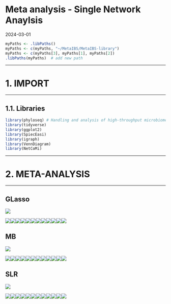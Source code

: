 Meta analysis - Single Network Anaylsis
================
2024-03-01

``` r
myPaths <- .libPaths()
myPaths <- c(myPaths, "~/MetaIBS/MetaIBS-library")
myPaths <- c(myPaths[3], myPaths[1], myPaths[2])
.libPaths(myPaths)  # add new path
```

------------------------------------------------------------------------

# 1. IMPORT

------------------------------------------------------------------------

## 1.1. Libraries

``` r
library(phyloseq) # Handling and analysis of high-throughput microbiome census data.
library(tidyverse)
library(ggplot2)
library(SpiecEasi)
library(igraph)
library(VennDiagram)
library(NetCoMi)
```

------------------------------------------------------------------------

# 2. META-ANALYSIS

------------------------------------------------------------------------

## GLasso

![](../../../outputs/single-network-analysis/Individual/plots/Genus/meta-analysis-glasso-1.png)<!-- -->

![](../../../outputs/single-network-analysis/Individual/plots/Genus/single-network-glasso-1.png)<!-- -->![](../../../outputs/single-network-analysis/Individual/plots/Genus/single-network-glasso-2.png)<!-- -->![](../../../outputs/single-network-analysis/Individual/plots/Genus/single-network-glasso-3.png)<!-- -->![](../../../outputs/single-network-analysis/Individual/plots/Genus/single-network-glasso-4.png)<!-- -->![](../../../outputs/single-network-analysis/Individual/plots/Genus/single-network-glasso-5.png)<!-- -->![](../../../outputs/single-network-analysis/Individual/plots/Genus/single-network-glasso-6.png)<!-- -->![](../../../outputs/single-network-analysis/Individual/plots/Genus/single-network-glasso-7.png)<!-- -->![](../../../outputs/single-network-analysis/Individual/plots/Genus/single-network-glasso-8.png)<!-- -->![](../../../outputs/single-network-analysis/Individual/plots/Genus/single-network-glasso-9.png)<!-- -->![](../../../outputs/single-network-analysis/Individual/plots/Genus/single-network-glasso-10.png)<!-- -->![](../../../outputs/single-network-analysis/Individual/plots/Genus/single-network-glasso-11.png)<!-- -->![](../../../outputs/single-network-analysis/Individual/plots/Genus/single-network-glasso-12.png)<!-- -->

## MB

![](../../../outputs/single-network-analysis/Individual/plots/Genus/meta-analysis-mb-1.png)<!-- -->

![](../../../outputs/single-network-analysis/Individual/plots/Genus/single-network-mb-1.png)<!-- -->![](../../../outputs/single-network-analysis/Individual/plots/Genus/single-network-mb-2.png)<!-- -->![](../../../outputs/single-network-analysis/Individual/plots/Genus/single-network-mb-3.png)<!-- -->![](../../../outputs/single-network-analysis/Individual/plots/Genus/single-network-mb-4.png)<!-- -->![](../../../outputs/single-network-analysis/Individual/plots/Genus/single-network-mb-5.png)<!-- -->![](../../../outputs/single-network-analysis/Individual/plots/Genus/single-network-mb-6.png)<!-- -->![](../../../outputs/single-network-analysis/Individual/plots/Genus/single-network-mb-7.png)<!-- -->![](../../../outputs/single-network-analysis/Individual/plots/Genus/single-network-mb-8.png)<!-- -->![](../../../outputs/single-network-analysis/Individual/plots/Genus/single-network-mb-9.png)<!-- -->![](../../../outputs/single-network-analysis/Individual/plots/Genus/single-network-mb-10.png)<!-- -->![](../../../outputs/single-network-analysis/Individual/plots/Genus/single-network-mb-11.png)<!-- -->![](../../../outputs/single-network-analysis/Individual/plots/Genus/single-network-mb-12.png)<!-- -->

## SLR

![](../../../outputs/single-network-analysis/Individual/plots/Genus/meta-analysis-slr-1.png)<!-- -->

![](../../../outputs/single-network-analysis/Individual/plots/Genus/single-network-slr-1.png)<!-- -->![](../../../outputs/single-network-analysis/Individual/plots/Genus/single-network-slr-2.png)<!-- -->![](../../../outputs/single-network-analysis/Individual/plots/Genus/single-network-slr-3.png)<!-- -->![](../../../outputs/single-network-analysis/Individual/plots/Genus/single-network-slr-4.png)<!-- -->![](../../../outputs/single-network-analysis/Individual/plots/Genus/single-network-slr-5.png)<!-- -->![](../../../outputs/single-network-analysis/Individual/plots/Genus/single-network-slr-6.png)<!-- -->![](../../../outputs/single-network-analysis/Individual/plots/Genus/single-network-slr-7.png)<!-- -->![](../../../outputs/single-network-analysis/Individual/plots/Genus/single-network-slr-8.png)<!-- -->![](../../../outputs/single-network-analysis/Individual/plots/Genus/single-network-slr-9.png)<!-- -->![](../../../outputs/single-network-analysis/Individual/plots/Genus/single-network-slr-10.png)<!-- -->![](../../../outputs/single-network-analysis/Individual/plots/Genus/single-network-slr-11.png)<!-- -->![](../../../outputs/single-network-analysis/Individual/plots/Genus/single-network-slr-12.png)<!-- -->
